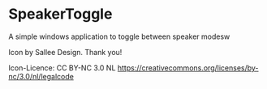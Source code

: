 # SpeakerToggle
A simple windows application to toggle between speaker modesw

Icon by Sallee Design. Thank you!

Icon-Licence: CC BY-NC 3.0 NL https://creativecommons.org/licenses/by-nc/3.0/nl/legalcode
